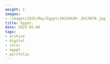 ```yaml
---
weight: 1
images:
- /images/2025/May/Egypt/20250430-_DSC9878.jpg
title: Egypt.
date: 2025-05-08
tags:
- archive
- digital
- color
- egypt
- portfolio
---
```


